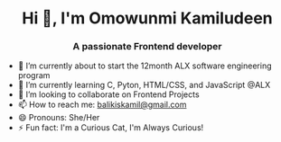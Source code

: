 <h1 align="center">Hi 👋, I'm Omowunmi Kamiludeen</h1>
<h3 align="center">A passionate Frontend developer</h3>


- 🔭 I’m currently about to start the 12month ALX software engineering program
- 🌱 I’m currently learning C, Pyton, HTML/CSS, and JavaScript @ALX
- 👯 I’m looking to collaborate on Frontend Projects
- 📫 How to reach me: balikiskamil@gmail.com
- 😄 Pronouns: She/Her
- ⚡ Fun fact: I'm a Curious Cat, I'm Always Curious!

